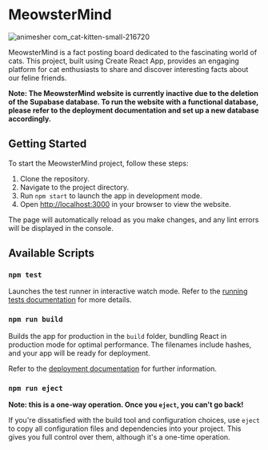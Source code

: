 # MeowsterMind

![animesher com_cat-kitten-small-216720](https://github.com/ArvindeepSingh/MeowsterMind/assets/147825061/77f09e59-bd5d-488b-840c-a151b89dad92)

MeowsterMind is a fact posting board dedicated to the fascinating world of cats. This project, built using Create React App, provides an engaging platform for cat enthusiasts to share and discover interesting facts about our feline friends.

**Note: The MeowsterMind website is currently inactive due to the deletion of the Supabase database. To run the website with a functional database, please refer to the deployment documentation and set up a new database accordingly.**

## Getting Started

To start the MeowsterMind project, follow these steps:

1. Clone the repository.
2. Navigate to the project directory.
3. Run `npm start` to launch the app in development mode.
4. Open [http://localhost:3000](http://localhost:3000) in your browser to view the website.

The page will automatically reload as you make changes, and any lint errors will be displayed in the console.

## Available Scripts

### `npm test`

Launches the test runner in interactive watch mode. Refer to the [running tests documentation](https://facebook.github.io/create-react-app/docs/running-tests) for more details.

### `npm run build`

Builds the app for production in the `build` folder, bundling React in production mode for optimal performance. The filenames include hashes, and your app will be ready for deployment.

Refer to the [deployment documentation](https://facebook.github.io/create-react-app/docs/deployment) for further information.

### `npm run eject`

**Note: this is a one-way operation. Once you `eject`, you can't go back!**

If you're dissatisfied with the build tool and configuration choices, use `eject` to copy all configuration files and dependencies into your project. This gives you full control over them, although it's a one-time operation.
